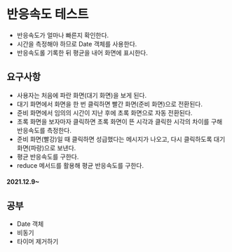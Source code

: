 # 반응속도 테스트

- 반응속도가 얼마나 빠른지 확인한다.
- 시간을 측정해야 하므로 Date 객체를 사용한다.
- 반응속도롤 기록한 뒤 평균을 내어 화면에 표시한다.

## 요구사항

- 사용자는 처음에 파란 화면(대기 화면)을 보게 된다.
- 대기 화면에서 화면을 한 번 클릭하면 빨간 화면(준비 화면)으로 전환된다.
- 준비 화면에서 임의의 시간이 지난 후에 초록 화면으로 자동 전환된다.
- 초록 화면을 보자마자 클릭하면 초록 화면이 뜬 시각과 클릭한 시각의 차이를 구해 반응속도를 측정한다.
- 준비 화면(빨강)일 때 클릭하면 성급했다는 메시지가 나오고, 다시 클릭하도록 대기 화면(파랑)으로 보낸다.
- 평균 반응속도를 구한다.
- reduce 메서드를 활용해 평균 반응속도를 구한다.

#### 2021.12.9~

## 공부

- Date 객체
- 비동기
- 타이머 제거하기
